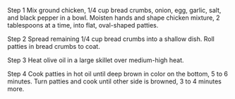 Step 1
Mix ground chicken, 1/4 cup bread crumbs, onion, egg, garlic, salt, and black pepper in a bowl. Moisten hands and shape chicken mixture, 2 tablespoons at a time, into flat, oval-shaped patties.

Step 2
Spread remaining 1/4 cup bread crumbs into a shallow dish. Roll patties in bread crumbs to coat.

Step 3
Heat olive oil in a large skillet over medium-high heat.

Step 4
Cook patties in hot oil until deep brown in color on the bottom, 5 to 6 minutes. Turn patties and cook until other side is browned, 3 to 4 minutes more.

 

